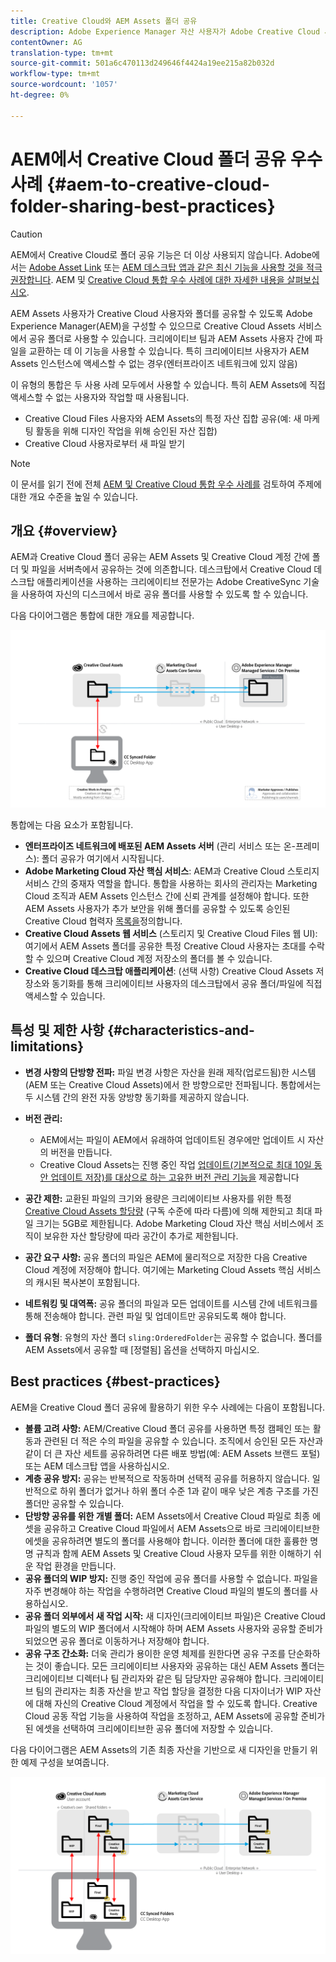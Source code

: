 ```yaml
---
title: Creative Cloud와 AEM Assets 폴더 공유
description: Adobe Experience Manager 자산 사용자가 Adobe Creative Cloud 사용자와 자산 폴더를 교환할 수 있도록 하는 구성 및 모범 사례
contentOwner: AG
translation-type: tm+mt
source-git-commit: 501a6c470113d249646f4424a19ee215a82b032d
workflow-type: tm+mt
source-wordcount: '1057'
ht-degree: 0%

---
```



# AEM에서 Creative Cloud 폴더 공유 우수 사례 {#aem-to-creative-cloud-folder-sharing-best-practices}

>[!CAUTION]
>
>AEM에서 Creative Cloud로 폴더 공유 기능은 더 이상 사용되지 않습니다. Adobe에서는 [Adobe Asset Link](https://helpx.adobe.com/kr/enterprise/using/adobe-asset-link.html) 또는 [AEM 데스크탑 앱과 같은 최신 기능을 사용할 것을 적극 권장합니다](https://helpx.adobe.com/experience-manager/desktop-app/aem-desktop-app.html). AEM 및 [Creative Cloud 통합 우수 사례에 대한 자세한 내용을 살펴보십시오](/help/assets/aem-cc-integration-best-practices.md).

AEM Assets 사용자가 Creative Cloud 사용자와 폴더를 공유할 수 있도록 Adobe Experience Manager(AEM)을 구성할 수 있으므로 Creative Cloud Assets 서비스에서 공유 폴더로 사용할 수 있습니다. 크리에이티브 팀과 AEM Assets 사용자 간에 파일을 교환하는 데 이 기능을 사용할 수 있습니다. 특히 크리에이티브 사용자가 AEM Assets 인스턴스에 액세스할 수 없는 경우(엔터프라이즈 네트워크에 있지 않음)

이 유형의 통합은 두 사용 사례 모두에서 사용할 수 있습니다. 특히 AEM Assets에 직접 액세스할 수 없는 사용자와 작업할 때 사용됩니다.

* Creative Cloud Files 사용자와 AEM Assets의 특정 자산 집합 공유(예: 새 마케팅 활동을 위해 디자인 작업을 위해 승인된 자산 집합)
* Creative Cloud 사용자로부터 새 파일 받기

>[!NOTE]
>
>이 문서를 읽기 전에 전체 [AEM 및 Creative Cloud 통합 우수 사례를](aem-cc-integration-best-practices.md) 검토하여 주제에 대한 개요 수준을 높일 수 있습니다.

## 개요 {#overview}

AEM과 Creative Cloud 폴더 공유는 AEM Assets 및 Creative Cloud 계정 간에 폴더 및 파일을 서버측에서 공유하는 것에 의존합니다. 데스크탑에서 Creative Cloud 데스크탑 애플리케이션을 사용하는 크리에이티브 전문가는 Adobe CreativeSync 기술을 사용하여 자신의 디스크에서 바로 공유 폴더를 사용할 수 있도록 할 수 있습니다.

다음 다이어그램은 통합에 대한 개요를 제공합니다.

![chlimage_1-406](assets/chlimage_1-406.png)

통합에는 다음 요소가 포함됩니다.

* **엔터프라이즈 네트워크에 배포된 AEM Assets 서버** (관리 서비스 또는 온-프레미스): 폴더 공유가 여기에서 시작됩니다.
* **Adobe Marketing Cloud 자산 핵심 서비스**: AEM과 Creative Cloud 스토리지 서비스 간의 중재자 역할을 합니다. 통합을 사용하는 회사의 관리자는 Marketing Cloud 조직과 AEM Assets 인스턴스 간에 신뢰 관계를 설정해야 합니다. 또한 AEM Assets 사용자가 추가 보안을 위해 폴더를 공유할 수 있도록 승인된 Creative Cloud 협력자 [목록을](https://docs.adobe.com/content/help/en/core-services/interface/assets/t-admin-add-cc-user.html)정의합니다.
* **Creative Cloud Assets 웹 서비스** (스토리지 및 Creative Cloud Files 웹 UI): 여기에서 AEM Assets 폴더를 공유한 특정 Creative Cloud 사용자는 초대를 수락할 수 있으며 Creative Cloud 계정 저장소의 폴더를 볼 수 있습니다.
* **Creative Cloud 데스크탑 애플리케이션**: (선택 사항) Creative Cloud Assets 저장소와 동기화를 통해 크리에이티브 사용자의 데스크탑에서 공유 폴더/파일에 직접 액세스할 수 있습니다.

## 특성 및 제한 사항 {#characteristics-and-limitations}

* **변경 사항의 단방향 전파:** 파일 변경 사항은 자산을 원래 제작(업로드됨)한 시스템(AEM 또는 Creative Cloud Assets)에서 한 방향으로만 전파됩니다. 통합에서는 두 시스템 간의 완전 자동 양방향 동기화를 제공하지 않습니다.

* **버전 관리:**

   * AEM에서는 파일이 AEM에서 유래하여 업데이트된 경우에만 업데이트 시 자산의 버전을 만듭니다.
   * Creative Cloud Assets는 진행 중인 작업 [업데이트(기본적으로 최대 10일 동안 업데이트 저장)를 대상으로 하는 고유한 버전 관리 기능을](https://helpx.adobe.com/creative-cloud/help/versioning-faq.html) 제공합니다

* **공간 제한:** 교환된 파일의 크기와 용량은 크리에이티브 사용자를 위한 특정 [Creative Cloud Assets 할당량](https://helpx.adobe.com/creative-cloud/kb/file-storage-quota.html) (구독 수준에 따라 다름)에 의해 제한되고 최대 파일 크기는 5GB로 제한됩니다. Adobe Marketing Cloud 자산 핵심 서비스에서 조직이 보유한 자산 할당량에 따라 공간이 추가로 제한됩니다.

* **공간 요구 사항:** 공유 폴더의 파일은 AEM에 물리적으로 저장한 다음 Creative Cloud 계정에 저장해야 합니다. 여기에는 Marketing Cloud Assets 핵심 서비스의 캐시된 복사본이 포함됩니다.
* **네트워킹 및 대역폭:** 공유 폴더의 파일과 모든 업데이트를 시스템 간에 네트워크를 통해 전송해야 합니다. 관련 파일 및 업데이트만 공유되도록 해야 합니다.
* **폴더 유형**: 유형의 자산 폴더 `sling:OrderedFolder`는 공유할 수 없습니다. 폴더를 AEM Assets에서 공유할 때 [정렬됨] 옵션을 선택하지 마십시오.

## Best practices {#best-practices}

AEM을 Creative Cloud 폴더 공유에 활용하기 위한 우수 사례에는 다음이 포함됩니다.

* **볼륨 고려 사항:** AEM/Creative Cloud 폴더 공유를 사용하면 특정 캠페인 또는 활동과 관련된 더 적은 수의 파일을 공유할 수 있습니다. 조직에서 승인된 모든 자산과 같이 더 큰 자산 세트를 공유하려면 다른 배포 방법(예: AEM Assets 브랜드 포털) 또는 AEM 데스크탑 앱을 사용하십시오.
* **계층 공유 방지:** 공유는 반복적으로 작동하며 선택적 공유를 허용하지 않습니다. 일반적으로 하위 폴더가 없거나 하위 폴더 수준 1과 같이 매우 낮은 계층 구조를 가진 폴더만 공유할 수 있습니다.
* **단방향 공유를 위한 개별 폴더:** AEM Assets에서 Creative Cloud 파일로 최종 에셋을 공유하고 Creative Cloud 파일에서 AEM Assets으로 바로 크리에이티브한 에셋을 공유하려면 별도의 폴더를 사용해야 합니다. 이러한 폴더에 대한 훌륭한 명명 규칙과 함께 AEM Assets 및 Creative Cloud 사용자 모두를 위한 이해하기 쉬운 작업 환경을 만듭니다.
* **공유 폴더의 WIP 방지:** 진행 중인 작업에 공유 폴더를 사용할 수 없습니다. 파일을 자주 변경해야 하는 작업을 수행하려면 Creative Cloud 파일의 별도의 폴더를 사용하십시오.
* **공유 폴더 외부에서 새 작업 시작:** 새 디자인(크리에이티브 파일)은 Creative Cloud 파일의 별도의 WIP 폴더에서 시작해야 하며 AEM Assets 사용자와 공유할 준비가 되었으면 공유 폴더로 이동하거나 저장해야 합니다.
* **공유 구조 간소화:** 더욱 관리가 용이한 운영 체제를 원한다면 공유 구조를 단순화하는 것이 좋습니다. 모든 크리에이티브 사용자와 공유하는 대신 AEM Assets 폴더는 크리에이티브 디렉터나 팀 관리자와 같은 팀 담당자만 공유해야 합니다. 크리에이티브 팀의 관리자는 최종 자산을 받고 작업 할당을 결정한 다음 디자이너가 WIP 자산에 대해 자신의 Creative Cloud 계정에서 작업을 할 수 있도록 합니다. Creative Cloud 공동 작업 기능을 사용하여 작업을 조정하고, AEM Assets에 공유할 준비가 된 에셋을 선택하여 크리에이티브한 공유 폴더에 저장할 수 있습니다.

다음 다이어그램은 AEM Assets의 기존 최종 자산을 기반으로 새 디자인을 만들기 위한 예제 구성을 보여줍니다.

![chlimage_1-407](assets/chlimage_1-407.png)
